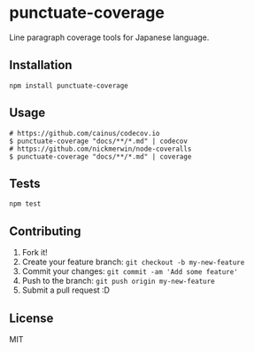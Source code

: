 # punctuate-coverage

Line paragraph coverage tools for Japanese language.

## Installation

    npm install punctuate-coverage

## Usage

    # https://github.com/cainus/codecov.io
    $ punctuate-coverage "docs/**/*.md" | codecov
    # https://github.com/nickmerwin/node-coveralls
    $ punctuate-coverage "docs/**/*.md" | coverage

## Tests

    npm test

## Contributing

1. Fork it!
2. Create your feature branch: `git checkout -b my-new-feature`
3. Commit your changes: `git commit -am 'Add some feature'`
4. Push to the branch: `git push origin my-new-feature`
5. Submit a pull request :D

## License

MIT